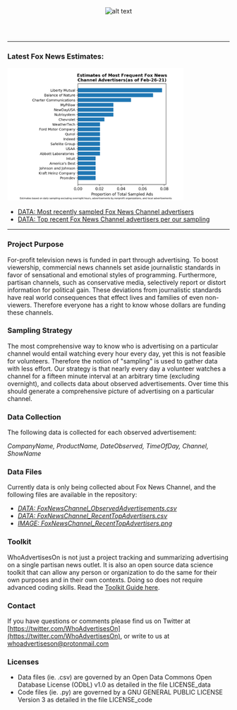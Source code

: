 <div style="width:100%; text-align:center"><img src="https://avatars.githubusercontent.com/u/77581621?s=460&u=cea7754d276ada68597da92d06e3e3bc9c337a0b&v=4" alt="alt text" width="160"></div>

##### &nbsp;
---
### Latest Fox News Estimates:
<div style="width:100%; text-align:left"><a href="https://raw.githubusercontent.com/whoadvertiseson/whoadvertiseson/main/FoxNews/FoxNewsChannel_RecentTopAdvertisers.png"><img src="https://raw.githubusercontent.com/whoadvertiseson/whoadvertiseson/main/FoxNews/FoxNewsChannel_RecentTopAdvertisers.png" alt="alt text" width="400"></a></div>

- [DATA: Most recently sampled Fox News Channel advertisers](https://github.com/whoadvertiseson/whoadvertiseson/blob/main/FoxNews/FoxNewsChannel_ObservedAdvertisements.csv)
- [DATA: Top recent Fox News Channel advertisers per our sampling](https://github.com/whoadvertiseson/whoadvertiseson/blob/main/FoxNews/FoxNewsChannel_RecentTopAdvertisers.csv)

---

### Project Purpose
For-profit television news is funded in part through advertising. To boost viewership, commercial news channels set aside journalistic standards in favor of sensational and emotional styles of programming. Furthermore, partisan channels, such as conservative media, selectively report or distort information for political gain. These deviations from journalistic standards have real world consequences that effect lives and families of even non-viewers. Therefore everyone has a right to know whose dollars are funding these channels.

### Sampling Strategy
The most comprehensive way to know who is advertising on a particular channel would entail watching every hour every day, yet this is not feasible for volunteers. Therefore the notion of "sampling" is used to gather data with less effort. Our strategy is that nearly every day a volunteer watches a channel for a fifteen minute interval at an arbitrary time (excluding overnight), and collects data about observed advertisements. Over time this should generate a comprehensive picture of advertising on a particular channel.

### Data Collection
The following data is collected for each observed advertisement: 

*CompanyName, ProductName, DateObserved, TimeOfDay, Channel, ShowName*

### Data Files
Currently data is only being collected about Fox News Channel, and the following files are available in the repository: 

- *[DATA: FoxNewsChannel_ObservedAdvertisements.csv](https://github.com/whoadvertiseson/whoadvertiseson/blob/main/FoxNews/FoxNewsChannel_ObservedAdvertisements.csv)*
- *[DATA: FoxNewsChannel_RecentTopAdvertisers.csv](https://github.com/whoadvertiseson/whoadvertiseson/blob/main/FoxNews/FoxNewsChannel_RecentTopAdvertisers.csv)*
- *[IMAGE: FoxNewsChannel_RecentTopAdvertisers.png](https://raw.githubusercontent.com/whoadvertiseson/whoadvertiseson/main/FoxNews/FoxNewsChannel_RecentTopAdvertisers.png)*

### Toolkit 
WhoAdvertisesOn is not just a project tracking and summarizing advertising on a single partisan news outlet. It is also an open source data science toolkit that can allow any person or organization to do the same for their own purposes and in their own contexts. Doing so does not require advanced coding skills. Read the [Toolkit Guide here](https://github.com/whoadvertiseson/whoadvertiseson/blob/main/Toolkits/AdvertiserTrackingToolkit.md). 

### Contact
If you have questions or comments please find us on Twitter at [https://twitter.com/WhoAdvertisesOn](https://twitter.com/WhoAdvertisesOn), or write to us at whoadvertiseson@protonmail.com

### Licenses

- Data files (ie. .csv) are governed by an Open Data Commons Open Database License (ODbL) v1.0 as detailed in the file LICENSE_data
- Code files (ie. .py) are governed by a GNU GENERAL PUBLIC LICENSE Version 3 as detailed in the file LICENSE_code

